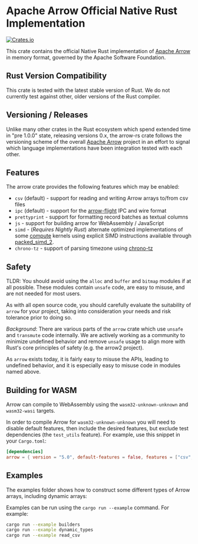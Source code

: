 <!---
  Licensed to the Apache Software Foundation (ASF) under one
  or more contributor license agreements.  See the NOTICE file
  distributed with this work for additional information
  regarding copyright ownership.  The ASF licenses this file
  to you under the Apache License, Version 2.0 (the
  "License"); you may not use this file except in compliance
  with the License.  You may obtain a copy of the License at

    http://www.apache.org/licenses/LICENSE-2.0

  Unless required by applicable law or agreed to in writing,
  software distributed under the License is distributed on an
  "AS IS" BASIS, WITHOUT WARRANTIES OR CONDITIONS OF ANY
  KIND, either express or implied.  See the License for the
  specific language governing permissions and limitations
  under the License.
-->

# Apache Arrow Official Native Rust Implementation

[![Crates.io](https://img.shields.io/crates/v/arrow.svg)](https://crates.io/crates/arrow)

This crate contains the official Native Rust implementation of [Apache Arrow][arrow] in memory format, governed by the Apache Software Foundation.

## Rust Version Compatibility

This crate is tested with the latest stable version of Rust. We do not currently test against other, older versions of the Rust compiler.

## Versioning / Releases

Unlike many other crates in the Rust ecosystem which spend extended time in "pre 1.0.0" state, releasing versions 0.x, the arrow-rs crate follows the versioning scheme of the overall [Apache Arrow][arrow] project in an effort to signal which language implementations have been integration tested with each other.

## Features

The arrow crate provides the following features which may be enabled:

- `csv` (default) - support for reading and writing Arrow arrays to/from csv files
- `ipc` (default) - support for the [arrow-flight](https://crates.io/crates/arrow-flight) IPC and wire format
- `prettyprint` - support for formatting record batches as textual columns
- `js` - support for building arrow for WebAssembly / JavaScript
- `simd` - (_Requires Nightly Rust_) alternate optimized
  implementations of some [compute](https://github.com/apache/arrow-rs/tree/master/arrow/src/compute/kernels)
  kernels using explicit SIMD instructions available through [packed_simd_2](https://docs.rs/packed_simd_2/latest/packed_simd_2/).
- `chrono-tz` - support of parsing timezone using [chrono-tz](https://docs.rs/chrono-tz/0.6.0/chrono_tz/)

## Safety

TLDR: You should avoid using the `alloc` and `buffer` and `bitmap` modules if at all possible. These modules contain `unsafe` code, are easy to misuse, and are not needed for most users.

As with all open source code, you should carefully evaluate the suitability of `arrow` for your project, taking into consideration your needs and risk tolerance prior to doing so.

_Background_: There are various parts of the `arrow` crate which use `unsafe` and `transmute` code internally. We are actively working as a community to minimize undefined behavior and remove `unsafe` usage to align more with Rust's core principles of safety (e.g. the arrow2 project).

As `arrow` exists today, it is fairly easy to misuse the APIs, leading to undefined behavior, and it is especially easy to misuse code in modules named above.

## Building for WASM

Arrow can compile to WebAssembly using the `wasm32-unknown-unknown` and `wasm32-wasi` targets.

In order to compile Arrow for `wasm32-unknown-unknown` you will need to disable default features, then include the desired features, but exclude test dependencies (the `test_utils` feature). For example, use this snippet in your `Cargo.toml`:

```toml
[dependencies]
arrow = { version = "5.0", default-features = false, features = ["csv", "ipc", "simd"] }
```

## Examples

The examples folder shows how to construct some different types of Arrow
arrays, including dynamic arrays:

Examples can be run using the `cargo run --example` command. For example:

```bash
cargo run --example builders
cargo run --example dynamic_types
cargo run --example read_csv
```

[arrow]: https://arrow.apache.org/
